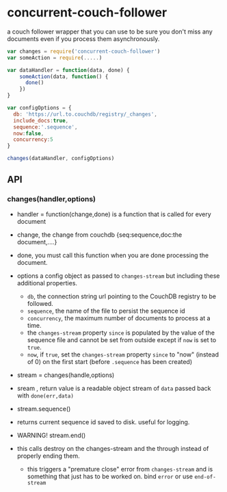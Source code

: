 # concurrent-couch-follower
a couch follower wrapper that you can use to be sure you don't miss any documents even if you process them asynchronously.

```js
var changes = require('concurrent-couch-follower')
var someAction = require(.....)

var dataHandler = function(data, done) {
    someAction(data, function() {
      done()
    })
}

var configOptions = {
  db: 'https://url.to.couchdb/registry/_changes',
  include_docs:true,
  sequence:'.sequence',
  now:false,
  concurrency:5
}

changes(dataHandler, configOptions)
```

API
---

### changes(handler,options)

- handler = function(change,done) 
 is a function that is called for every document
 - change, the change from couchdb {seq:sequence,doc:the document,....}
 - done, you must call this function when you are done processing the document.

- options
  a config object as passed to `changes-stream` but including these additional properties.
  - `db`, the connection string url pointing to the CouchDB registry to be followed.
  - `sequence`, the name of the file to persist the sequence id
  - `concurrency`, the maximum number of documents to process at a time.
  - the `changes-stream` property `since` is populated by the value of the sequence file and cannot be set from outside except if `now` is set to `true`.
  - `now`, if `true`, set the `changes-stream` property `since` to "now" (instead of 0) on the first start (before `.sequence` has been created)

-  stream = changes(handle,options)
  - sream , return value is a readable object stream of `data` passed back with `done(err,data)`

- stream.sequence()
 - returns current sequence id saved to disk. useful for logging.

- WARNING! stream.end()
 - this calls destroy on the changes-stream and the through instead of properly ending them.
    - this triggers a "premature close" error from `changes-stream` and is something that just has to be worked on. bind `error` or use `end-of-stream`
